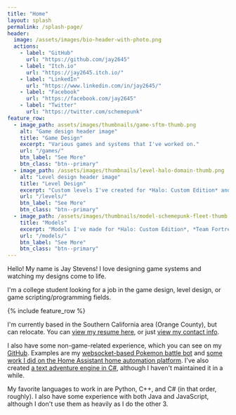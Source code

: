 ```yaml
---
title: "Home"
layout: splash
permalink: /splash-page/
header:
  image: /assets/images/bio-header-with-photo.png
  actions:
    - label: "GitHub"
      url: "https://github.com/jay2645"
    - label: "Itch.io"
      url: "https://jay2645.itch.io/"
    - label: "LinkedIn"
      url: "https://www.linkedin.com/in/jay2645/"
    - label: "Facebook"
      url: "https://facebook.com/jay2645"
    - label: "Twitter"
      url: "https://twitter.com/schemepunk"
feature_row:
  - image_path: assets/images/thumbnails/game-sftm-thumb.png
    alt: "Game design header image"
    title: "Game Design"
    excerpt: "Various games and systems that I've worked on."
    url: "/games/"
    btn_label: "See More"
    btn_class: "btn--primary"
  - image_path: /assets/images/thumbnails/level-halo-domain-thumb.png
    alt: "Level design header image"
    title: "Level Design"
    excerpt: "Custom levels I've created for *Halo: Custom Edition* and *Team Fortress 2*."
    url: "/levels/"
    btn_label: "See More"
    btn_class: "btn--primary"
  - image_path: /assets/images/thumbnails/model-schemepunk-fleet-thumb.png
    title: "Models"
    excerpt: "Models I've made for *Halo: Custom Edition*, *Team Fortress 2*, and my own games."
    url: "/models/"
    btn_label: "See More"
    btn_class: "btn--primary"
---
```


Hello! My name is Jay Stevens! I love designing game systems and watching my designs come to life.

I'm a college student looking for a job in the game design, level design, or game scripting/programming fields. 

{% include feature_row %}

I'm currently based in the Southern California area (Orange County), but can relocate. You can [view my resume here](/resume), or just [view my contact info](/about).

I also have some non-game-related experience, which you can see on my [GitHub](https://github.com/Jay2645). Examples are my [websocket-based Pokemon battle bot](https://github.com/Jay2645/Geniusect-2.0) and [some work I did on the Home Assistant home automation platform](https://github.com/Jay2645/home-assistant/tree/add-todoist). I've also created [a text adventure engine in C#](https://github.com/Jay2645/text-adventure), although I haven't maintained it in a while.

My favorite languages to work in are Python, C++, and C# (in that order, roughly). I also have some experience with both Java and JavaScript, although I don't use them as heavily as I do the other 3.
